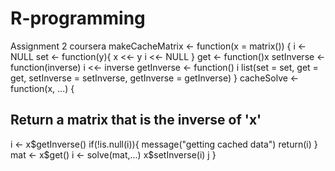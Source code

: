 # R-programming
Assignment 2 coursera
makeCacheMatrix <- function(x = matrix()) {
  i <- NULL
  set <- function(y){
    x <<- y
    i <<- NULL
  }
  get <- function()x
  setInverse <- function(inverse) i <<- inverse
  getInverse <- function() i 
  list(set = set, get = get, 
       setInverse = setInverse, 
       getInverse = getInverse)
}
cacheSolve <- function(x, ...) {
  ## Return a matrix that is the inverse of 'x'
  i <- x$getInverse()
  if(!is.null(i)){
    message("getting cached data")
    return(i)
  }
  mat <- x$get()
  i <- solve(mat,...)
  x$setInverse(i)
  j
}
